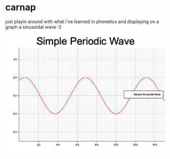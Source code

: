 # carnap
just playin around with what i've learned in phonetics and displaying on a graph
a sinusoidal wave :3

![alt text](https://github.com/hanleyc01/carnap/blob/master/1.png?raw=true)
